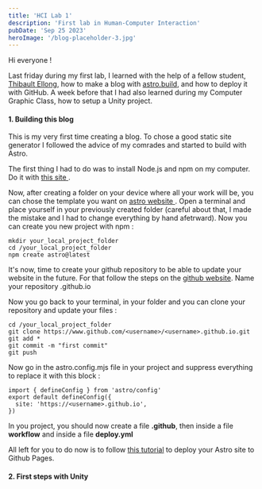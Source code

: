 ```yaml
---
title: 'HCI Lab 1'
description: 'First lab in Human-Computer Interaction'
pubDate: 'Sep 25 2023'
heroImage: '/blog-placeholder-3.jpg'
---
```


Hi everyone !

Last friday during my first lab, I learned with the help of a fellow student, <a href="https://thibaultellong.github.io"> Thibault Ellong</a>, how to make a blog with <a href="https://astro.build"> astro.build</a>, and how to deploy it with GitHub. A week before that I had also learned during my Computer Graphic Class, how to setup a Unity project.

#### 1. Building this blog

This is my very first time creating a blog. To chose a good static site generator I followed the advice of my comrades and started to build with Astro.

The first thing I had to do was to install Node.js and npm on my computer. Do it with <a href="https://nodejs.org/en/download"> this site </a>.

Now, after creating a folder on your device where all your work will be, you can chose the template you want on <a href="https://astro.build/themes/"> astro website </a>.
Open a terminal and place yourself in your previously created folder (careful about that, I made the mistake and I had to change everything by hand afetrward). Now you can create you new project with npm :
```
mkdir your_local_project_folder
cd /your_local_project_folder
npm create astro@latest
```

It's now, time to create your github repository to be able to update your website in the future. For that follow the steps on the <a href="https://pages.github.com"> github website</a>.
Name your repository <username>.github.io

Now you go back to your terminal, in your folder and you can clone your repository and update your files :

```
cd /your_local_project_folder
git clone https://www.github.com/<username>/<username>.github.io.git
git add * 
git commit -m "first commit"
git push
```

Now go in the astro.config.mjs file in your project and suppress everything to replace it with this block :
```
import { defineConfig } from 'astro/config'
export default defineConfig({
  site: 'https://<username>.github.io',
})
```
In you project, you should now create a file **.github**, then inside a file **workflow** and inside a file **deploy.yml**

All left for you to do now is to follow <a href="https://docs.astro.build/en/guides/deploy/github/">this tutorial</a> to deploy your Astro site to Github Pages.


#### 2. First steps with Unity

